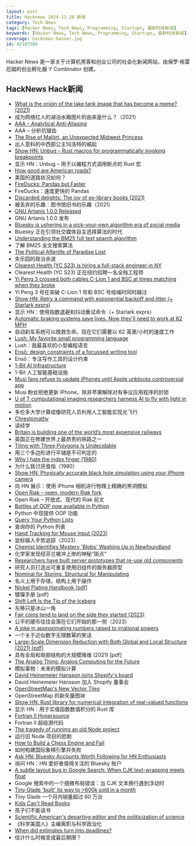 ```yaml
---
layout: post
title: Hacknews 2024-11-20 新闻
category: Tech News
tags: [Hacker News, Tech News, Programming, Startups, 最新科技新闻]
keywords: [Hacker News, Tech News, Programming, Startups, 最新科技新闻]
coverage: hacknews-banner.jpg
id: 42187506
---
```


Hacker News 是一家关于计算机黑客和创业公司的社会化新闻网站，由保罗·格雷厄姆的创业孵化器 Y Combinator 创建。

## HackNews Hack新闻

- [What is the origin of the lake tank image that has become a meme? (2021)](https://history.stackexchange.com/questions/57033/what-is-the-origin-of-the-lake-tank-image-that-has-become-a-meme)
- 成为网络红人的湖泊水箱图片的由来是什么？（2021）
- [AAA – Analytical Anti-Aliasing](https://blog.frost.kiwi/analytical-anti-aliasing/)
- AAA – 分析抗锯齿
- [The Rise of Malört, an Unexpected Midwest Princess](https://www.nytimes.com/2024/11/15/dining/malort.html)
- 出人意料的中西部公主玛洛特的崛起
- [Show HN: Unbug – Rust macros for programmatically invoking breakpoints](https://github.com/greymattergames/unbug)
- 显示 HN：Unbug – 用于以编程方式调用断点的 Rust 宏
- [How good are American roads?](https://www.construction-physics.com/p/how-good-are-american-roads)
- 美国的道路状况如何？
- [FireDucks: Pandas but Faster](https://hwisnu.bearblog.dev/fireducks-pandas-but-100x-faster/)
- FireDucks：速度更快的 Pandas
- [Discarded delights: The joy of ex-library books (2021)](https://www.abebooks.com/books/ex-library-books)
- 被丢弃的乐趣：图书馆旧书的乐趣（2021）
- [GNU Artanis 1.0.0 Released](https://artanis.dev/blog/1.0.0-release.html)
- GNU Artanis 1.0.0 发布
- [Bluesky is ushering in a pick-your-own algorithm era of social media](https://www.newscientist.com/article/2456782-bluesky-is-ushering-in-a-pick-your-own-algorithm-era-of-social-media/)
- Bluesky 正在引领社交媒体自主选择算法的时代
- [Understanding the BM25 full text search algorithm](https://emschwartz.me/understanding-the-bm25-full-text-search-algorithm/)
- 了解 BM25 全文搜索算法
- [The Political Afterlife of Paradise Lost](https://www.newstatesman.com/culture/books/book-of-the-day/2024/11/political-afterlife-paradise-lost-milton-orlando-reade-review)
- 失乐园的政治余波
- [Clearest Health (YC S23) is hiring a full-stack engineer in NY]()
- Clearest Health (YC S23) 正在纽约招聘一名全栈工程师
- [Yi Peng 3 crossed both cables C-Lion 1 and BSC at times matching when they broke](https://bsky.app/profile/auonsson.bsky.social/post/3lbc5va7f722p)
- Yi Peng 3 号在突破 C-Lion 1 号和 BSC 号缆绳时同时越过
- [Show HN: Retry a command with exponential backoff and jitter (+ Starlark exprs)](https://github.com/dbohdan/recur)
- 显示 HN：使用指数退避和抖动重试命令（+ Starlark exprs）
- [Automatic braking systems save lives. Now they'll need to work at 62 MPH](https://www.wired.com/story/automatic-emergency-braking-systems-62-mph/)
- 自动刹车系统可以挽救生命。现在它们需要以 62 英里/小时的速度工作
- [Lush: My favorite small programming language](https://scottlocklin.wordpress.com/2024/11/19/lush-my-favorite-small-programming-language/)
- Lush：我最喜欢的小型编程语言
- [Ensō: design constraints of a focussed writing tool](https://untested.sonnet.io/notes/enso-design-constraints/)
- Ensō：专注写作工具的设计约束
- [1-Bit AI Infrastructure](https://arxiv.org/abs/2410.16144)
- 1-Bit 人工智能基础设施
- [Musi fans refuse to update iPhones until Apple unblocks controversial app](https://arstechnica.com/tech-policy/2024/11/fans-mourn-loss-of-music-streaming-app-accused-of-ripping-off-youtube/)
- Musi 粉丝拒绝更新 iPhone，除非苹果解除对有争议应用程序的封锁
- [U of T computational imaging researchers harness AI to fly with light in motion](https://web.cs.toronto.edu/news-events/news/flying-with-photons)
- 多伦多大学计算成像研究人员利用人工智能实现光飞行
- [Chrestomathy](https://en.wikipedia.org/wiki/Chrestomathy)
- 读经学
- [Britain is building one of the world’s most expensive railways](https://www.cnn.com/travel/hs2-britain-expensive-high-speed-railway/index.html)
- 英国正在修建世界上最昂贵的铁路之一
- [Tiling with Three Polygons Is Undecidable](https://arxiv.org/abs/2409.11582)
- 用三个多边形进行平铺是不可判定的
- [Why I hate the index finger (1980)](https://pmc.ncbi.nlm.nih.gov/articles/PMC2997957/)
- 为什么我讨厌食指（1980）
- [Show HN: Physically accurate black hole simulation using your iPhone camera](https://apps.apple.com/us/app/black-hole-vision/id6737292448)
- 向 HN 展示：使用 iPhone 相机进行物理上精确的黑洞模拟
- [Open Riak – open, modern Riak fork](https://github.com/OpenRiak)
- Open Riak – 开放式、现代的 Riak 前叉
- [Bottles of OOP now available in Python](https://sandimetz.com/99bottles)
- Python 中现提供 OOP 功能
- [Query Your Python Lists](https://github.com/mkalioby/leopards)
- 查询你的 Python 列表
- [Hand Tracking for Mouse Input (2023)](https://chernando.com/blog/2023/07/23/hand-tracking-for-mouse-input.html)
- 鼠标输入手势追踪（2023）
- [Chemist Identifies Mystery 'Blobs' Washing Up in Newfoundland](https://www.nytimes.com/2024/11/14/world/canada/blobs-canada-newfoundland.html)
- 化学家发现纽芬兰被冲上岸的神秘“斑点”
- [Researchers have built server prototypes that re-use old components](https://spectrum.ieee.org/server-reuse)
- 研究人员打造出可重复使用旧组件的服务器原型
- [Nominal for Storing, Structural for Manipulating](https://welltypedwitch.bearblog.dev/nominal-for-storing-structural-for-manipulating/)
- 名义上用于存储，结构上用于操作
- [Nickel Plating Handbook [pdf]](https://nickelinstitute.org/media/lxxh1zwr/2023-nickelplatinghandbooka5_printablepdf.pdf)
- 镀镍手册 [pdf]
- [Shift Left Is the Tip of the Iceberg](https://semiengineering.com/shift-left-is-the-tip-of-the-iceberg/)
- 左移只是冰山一角
- [Fair coins tend to land on the side they started (2023)](https://www.researchgate.net/publication/374700857_Fair_coins_tend_to_land_on_the_same_side_they_started_Evidence_from_350757_flips)
- 公平的硬币往往会落在它们开始的那一侧（2023）
- [A joke in approximating numbers raised to irrational powers](https://www.andreinc.net/2024/11/18/a-function-to-approximate-raising-small-numbers-to-small-irrational-powers)
- 一个关于近似数字无理数幂的笑话
- [Large-Scale Dimension Reduction with Both Global and Local Structure (2021) [pdf]](https://jmlr.org/papers/volume22/20-1061/20-1061.pdf)
- 具有全局和局部结构的大规模降维 (2021) [pdf]
- [The Analog Thing: Analog Computing for the Future](https://the-analog-thing.org/)
- 模拟事物：未来的模拟计算
- [David Heinemeier Hansson joins Shopify's board](https://www.shopify.com/news/david-heinemeier-hansson-board)
- David Heinemeier Hansson 加入 Shopify 董事会
- [OpenStreetMap's New Vector Tiles](https://tech.marksblogg.com/osm-mvt-vector-tiles.html)
- OpenStreetMap 的新矢量图块
- [Show HN: Rust library for numerical integration of real-valued functions](https://github.com/mtantaoui/Integrate)
- 显示 HN：用于实值函数数值积分的 Rust 库
- [Fortran II Hypersource](https://texdraft.github.io/fortran/fortran.html)
- Fortran II 超级源代码
- [The tragedy of running an old Node project](https://abdisalan.com/posts/tragedy-running-old-node-project/)
- 运行旧 Node 项目的悲剧
- [How to Build a Chess Engine and Fail](https://obrhubr.org/chess-engine)
- 如何构建国际象棋引擎并失败
- [Ask HN: Bluesky Accounts Worth Following for HN Enthusiasts]()
- 询问 HN：HN 爱好者值得关注的 Bluesky 账户
- [A subtle layout bug in Google Search: When CJK text-wrapping meets float](https://likang.dev/posts/google-search-bug/)
- Google 搜索中的一个细微布局错误：当 CJK 文本换行遇到浮动时
- [Tiny Glade 'built' its way to >600k sold in a month](https://newsletter.gamediscover.co/p/how-tiny-glade-built-its-way-to-600k)
- Tiny Glade 一个月内销量超过 60 万台
- [Kids Can't Read Books](https://www.forbes.com/sites/ryancraig/2024/11/15/kids-cant-read-books/)
- 孩子们不能读书
- [Scientific American's departing editor and the politicization of science](https://reason.com/2024/11/18/how-scientific-americans-departing-editor-helped-degrade-science/)
- 《科学美国人》主编离职与科学政治化
- [When did estimates turn into deadlines?](https://domainanalysis.io/p/architecture-modernization-execution)
- 估计什么时候变成最后期限？

